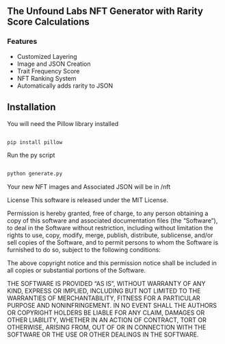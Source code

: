 ## The Unfound Labs NFT Generator with Rarity Score Calculations

### Features

- Customized Layering
- Image and JSON Creation
- Trait Frequency Score
- NFT Ranking System
- Automatically adds rarity to JSON

## Installation

You will need the Pillow library installed
```python

pip install pillow
```

Run the py script
```python

python generate.py
```

Your new NFT images and Associated JSON will be in /nft


License This software is released under the MIT License.

Permission is hereby granted, free of charge, to any person obtaining a copy of this software and associated documentation files (the “Software”), to deal in the Software without restriction, including without limitation the rights to use, copy, modify, merge, publish, distribute, sublicense, and/or sell copies of the Software, and to permit persons to whom the Software is furnished to do so, subject to the following conditions:

The above copyright notice and this permission notice shall be included in all copies or substantial portions of the Software.

THE SOFTWARE IS PROVIDED “AS IS”, WITHOUT WARRANTY OF ANY KIND, EXPRESS OR IMPLIED, INCLUDING BUT NOT LIMITED TO THE WARRANTIES OF MERCHANTABILITY, FITNESS FOR A PARTICULAR PURPOSE AND NONINFRINGEMENT. IN NO EVENT SHALL THE AUTHORS OR COPYRIGHT HOLDERS BE LIABLE FOR ANY CLAIM, DAMAGES OR OTHER LIABILITY, WHETHER IN AN ACTION OF CONTRACT, TORT OR OTHERWISE, ARISING FROM, OUT OF OR IN CONNECTION WITH THE SOFTWARE OR THE USE OR OTHER DEALINGS IN THE SOFTWARE.
